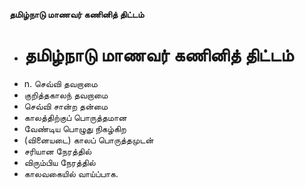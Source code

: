 **தமிழ்நாடு மாணவர் கணினித் திட்டம்**
- # தமிழ்நாடு மாணவர் கணினித் திட்டம்
- n. செவ்வி தவறாமை
- குறித்தகாலந் தவறாமை
- செவ்வி சான்ற தன்மை
- காலத்திற்குப் பொருத்தமான
- வேண்டிய பொழுது நிகழ்கிற
- (வினையடை) காலப் பொருத்தமுடன்
- சரியான நேரத்தில்
- விரும்பிய நேரத்தில்
- காலவகையில் வாய்ப்பாக.


